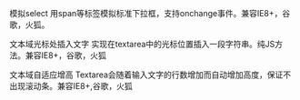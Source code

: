 模拟select
用span等标签模拟标准下拉框，支持onchange事件。兼容IE8+，谷歌，火狐。

文本域光标处插入文字
实现在textarea中的光标位置插入一段字符串。纯JS方法。兼容IE8+，谷歌，火狐

文本域自适应增高
Textarea会随着输入文字的行数增加而自动增加高度，保证不出现滚动条。兼容IE8+,谷歌，火狐
